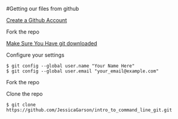 #Getting our files from github

[Create a Github Account](http://www.github.com)

Fork the repo

[Make Sure You Have git downloaded](https://git-scm.com/book/en/v2/Getting-Started-Installing-Git)

Configure your settings
```
$ git config --global user.name "Your Name Here"
$ git config --global user.email "your_email@example.com"
```

Fork the repo

Clone the repo
```
$ git clone https://github.com/JessicaGarson/intro_to_command_line_git.git

